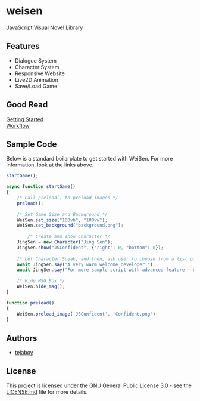 # weisen
JavaScript Visual Novel Library

## Features

* Dialogue System
* Character System
* Responsive Website
* Live2D Animation
* Save/Load Game

## Good Read
[Getting Started](https://github.com/tejaboy/weisen/wiki/Getting-Started)  
[Workflow](https://github.com/tejaboy/weisen/wiki/Workflow)

## Sample Code

Below is a standard boilarplate to get started with WeiSen. For more information, look at the links above.
```javascript
startGame();

async function startGame()
{
	/* Call preload() to preload images */
	preload();
	
	/* Set Game Size and Background */
	WeiSen.set_size("100vh", "100vw");
	WeiSen.set_background("background.png");
	
        /* Create and show Character */
	JingSen = new Character("Jing Sen");
	JingSen.show("JSConfident", {"right": 0, "bottom": 0});
	
	/* Let Character Speak, and then, ask user to choose from a list of options - 'Yes' or 'No' */
	await JingSen.say("A very warm welcome developer!");
	await JingSen.say("For more sample script with advanced feature - branching, saving etc - take a look at 'examples' directory.");
	
	/* Hide MSG Box */
	WeiSen.hide_msg();
}

function preload()
{
	WeiSen.preload_image('JSConfident', 'Confident.png');
}
```

## Authors
* [tejaboy](https://github.com/tejaboy)

## License
This project is licensed under the GNU General Public License 3.0 - see the [LICENSE.md](https://github.com/tejaboy/weisen/blob/master/LICENSE) file for more details.
